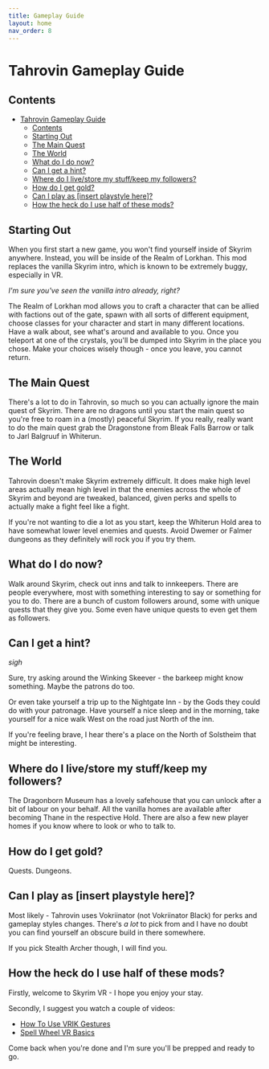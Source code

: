 ```yaml
---
title: Gameplay Guide
layout: home
nav_order: 8
---
```


# Tahrovin Gameplay Guide

## Contents
- [Tahrovin Gameplay Guide](#tahrovin-gameplay-guide)
  - [Contents](#contents)
  - [Starting Out](#starting-out)
  - [The Main Quest](#the-main-quest)
  - [The World](#the-world)
  - [What do I do now?](#what-do-i-do-now)
  - [Can I get a hint?](#can-i-get-a-hint)
  - [Where do I live/store my stuff/keep my followers?](#where-do-i-livestore-my-stuffkeep-my-followers)
  - [How do I get gold?](#how-do-i-get-gold)
  - [Can I play as \[insert playstyle here\]?](#can-i-play-as-insert-playstyle-here)
  - [How the heck do I use half of these mods?](#how-the-heck-do-i-use-half-of-these-mods)

## Starting Out
When you first start a new game, you won't find yourself inside of Skyrim anywhere. Instead, you will be inside of the Realm of Lorkhan. This mod replaces the vanilla Skyrim intro, which is known to be extremely buggy, especially in VR. 

*I'm sure you've seen the vanilla intro already, right?* 

The Realm of Lorkhan mod allows you to craft a character that can be allied with factions out of the gate, spawn with all sorts of different equipment, choose classes for your character and start in many different locations. Have a walk about, see what's around and available to you. Once you teleport at one of the crystals, you'll be dumped into Skyrim in the place you chose. Make your choices wisely though - once you leave, you cannot return.

## The Main Quest
There's a lot to do in Tahrovin, so much so you can actually ignore the main quest of Skyrim. There are no dragons until you start the main quest so you're free to roam in a (mostly) peaceful Skyrim. If you really, really want to do the main quest grab the Dragonstone from Bleak Falls Barrow or talk to Jarl Balgruuf in Whiterun.

## The World
Tahrovin doesn't make Skyrim extremely difficult. It does make high level areas actually mean high level in that the enemies across the whole of Skyrim and beyond are tweaked, balanced, given perks and spells to actually make a fight feel like a fight.

If you're not wanting to die a lot as you start, keep the Whiterun Hold area to have somewhat lower level enemies and quests. Avoid Dwemer or Falmer dungeons as they definitely will rock you if you try them.

## What do I do now?
Walk around Skyrim, check out inns and talk to innkeepers. There are people everywhere, most with something interesting to say or something for you to do. There are a bunch of custom followers around, some with unique quests that they give you. Some even have unique quests to even get them as followers.

## Can I get a hint?
*sigh*

Sure, try asking around the Winking Skeever - the barkeep might know something. Maybe the patrons do too. 

Or even take yourself a trip up to the Nightgate Inn - by the Gods they could do with your patronage. Have yourself a nice sleep and in the morning, take yourself for a nice walk West on the road just North of the inn.

If you're feeling brave, I hear there's a place on the North of Solstheim that might be interesting.

## Where do I live/store my stuff/keep my followers?
The Dragonborn Museum has a lovely safehouse that you can unlock after a bit of labour on your behalf. All the vanilla homes are available after becoming Thane in the respective Hold. There are also a few new player homes if you know where to look or who to talk to.

## How do I get gold?
Quests. Dungeons.

## Can I play as [insert playstyle here]?
Most likely - Tahrovin uses Vokriinator (not Vokriinator Black) for perks and gameplay styles changes. There's *a lot* to pick from and I have no doubt you can find yourself an obscure build in there somewhere.

If you pick Stealth Archer though, I will find you.

## How the heck do I use half of these mods?
Firstly, welcome to Skyrim VR - I hope you enjoy your stay.

Secondly, I suggest you watch a couple of videos:
- [How To Use VRIK Gestures](https://youtu.be/CEi7gwN8hgg)
- [Spell Wheel VR Basics](https://youtu.be/Nd9A-_G2eXU)

Come back when you're done and I'm sure you'll be prepped and ready to go.